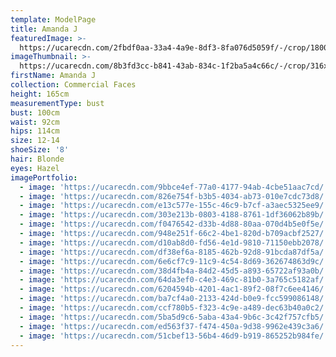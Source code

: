 ```yaml
---
template: ModelPage
title: Amanda J
featuredImage: >-
  https://ucarecdn.com/2fbdf0aa-33a4-4a9e-8df3-8fa076d5059f/-/crop/1800x939/0,67/-/preview/
imageThumbnail: >-
  https://ucarecdn.com/8b3fd3cc-b841-43ab-834c-1f2ba5a4c66c/-/crop/316x438/373,529/-/preview/
firstName: Amanda J
collection: Commercial Faces
height: 165cm
measurementType: bust
bust: 100cm
waist: 92cm
hips: 114cm
size: 12-14
shoeSize: '8'
hair: Blonde
eyes: Hazel
imagePortfolio:
  - image: 'https://ucarecdn.com/9bbce4ef-77a0-4177-94ab-4cbe51aac7cd/'
  - image: 'https://ucarecdn.com/826e754f-b3b5-4034-ab73-010e7cdc73d8/'
  - image: 'https://ucarecdn.com/e13c577e-155c-46c9-b7cf-a3aec5325ee9/'
  - image: 'https://ucarecdn.com/303e213b-0803-4188-8761-1df36062b89b/'
  - image: 'https://ucarecdn.com/f0476542-d33b-4d88-80aa-070d4b5e0f5e/'
  - image: 'https://ucarecdn.com/948e251f-66c2-4be1-820d-b709acbf2527/'
  - image: 'https://ucarecdn.com/d10ab8d0-fd56-4e1d-9810-71150ebb2078/'
  - image: 'https://ucarecdn.com/df38ef6a-8185-462b-92d8-91bcda87df5a/'
  - image: 'https://ucarecdn.com/6e6cf7c9-11c9-4c54-8d69-362674863d9c/'
  - image: 'https://ucarecdn.com/38d4fb4a-84d2-45d5-a893-65722af93a0b/'
  - image: 'https://ucarecdn.com/64da3ef0-c4e3-469c-81b0-3a765c5182af/'
  - image: 'https://ucarecdn.com/6204594b-4201-4ac1-89f2-08f7c6ee4146/'
  - image: 'https://ucarecdn.com/ba7cf4a0-2133-424d-b0e9-fcc599086148/'
  - image: 'https://ucarecdn.com/ccf780b5-f323-4c9e-a489-dec63b40a0c2/'
  - image: 'https://ucarecdn.com/5ba5d9c6-5aba-43a4-9b6c-3c42f757cfb5/'
  - image: 'https://ucarecdn.com/ed563f37-f474-450a-9d38-9962e439c3a6/'
  - image: 'https://ucarecdn.com/51cbef13-56b4-46d9-b919-865252b984fe/'
---
```


